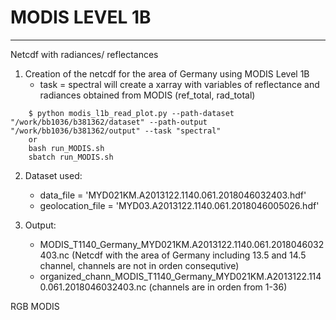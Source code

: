 
# MODIS LEVEL 1B 

----------
Netcdf with radiances/ reflectances
1.  Creation of the netcdf for the area of Germany using MODIS Level 1B 
    - task = spectral will create a xarray with variables of reflectance and radiances obtained from MODIS (ref_total, rad_total)
```
	$ python modis_l1b_read_plot.py --path-dataset "/work/bb1036/b381362/dataset" --path-output "/work/bb1036/b381362/output" --task "spectral" 
    or 
    bash run_MODIS.sh
    sbatch run_MODIS.sh
```
2. Dataset used: 
    - data_file = 'MYD021KM.A2013122.1140.061.2018046032403.hdf'
    - geolocation_file = 'MYD03.A2013122.1140.061.2018046005026.hdf'
    
3. Output:
    -  MODIS_T1140_Germany_MYD021KM.A2013122.1140.061.2018046032403.nc (Netcdf with the area of Germany including 13.5 and 14.5 channel, channels are not in orden consequtive)
    - organized_chann_MODIS_T1140_Germany_MYD021KM.A2013122.1140.061.2018046032403.nc (channels are in orden from 1-36)


RGB MODIS
